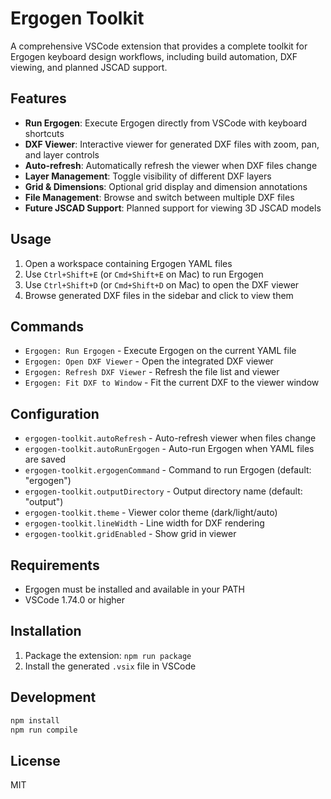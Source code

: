 # Ergogen Toolkit

A comprehensive VSCode extension that provides a complete toolkit for Ergogen keyboard design workflows, including build automation, DXF viewing, and planned JSCAD support.

## Features

- **Run Ergogen**: Execute Ergogen directly from VSCode with keyboard shortcuts
- **DXF Viewer**: Interactive viewer for generated DXF files with zoom, pan, and layer controls
- **Auto-refresh**: Automatically refresh the viewer when DXF files change
- **Layer Management**: Toggle visibility of different DXF layers
- **Grid & Dimensions**: Optional grid display and dimension annotations
- **File Management**: Browse and switch between multiple DXF files
- **Future JSCAD Support**: Planned support for viewing 3D JSCAD models

## Usage

1. Open a workspace containing Ergogen YAML files
2. Use `Ctrl+Shift+E` (or `Cmd+Shift+E` on Mac) to run Ergogen
3. Use `Ctrl+Shift+D` (or `Cmd+Shift+D` on Mac) to open the DXF viewer
4. Browse generated DXF files in the sidebar and click to view them

## Commands

- `Ergogen: Run Ergogen` - Execute Ergogen on the current YAML file
- `Ergogen: Open DXF Viewer` - Open the integrated DXF viewer
- `Ergogen: Refresh DXF Viewer` - Refresh the file list and viewer
- `Ergogen: Fit DXF to Window` - Fit the current DXF to the viewer window

## Configuration

- `ergogen-toolkit.autoRefresh` - Auto-refresh viewer when files change
- `ergogen-toolkit.autoRunErgogen` - Auto-run Ergogen when YAML files are saved
- `ergogen-toolkit.ergogenCommand` - Command to run Ergogen (default: "ergogen")
- `ergogen-toolkit.outputDirectory` - Output directory name (default: "output")
- `ergogen-toolkit.theme` - Viewer color theme (dark/light/auto)
- `ergogen-toolkit.lineWidth` - Line width for DXF rendering
- `ergogen-toolkit.gridEnabled` - Show grid in viewer

## Requirements

- Ergogen must be installed and available in your PATH
- VSCode 1.74.0 or higher

## Installation

1. Package the extension: `npm run package`
2. Install the generated `.vsix` file in VSCode

## Development

```bash
npm install
npm run compile
```

## License

MIT
